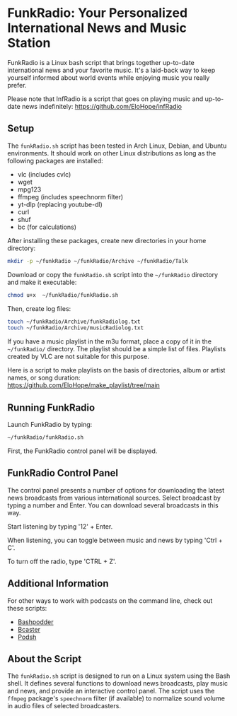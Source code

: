 # FunkRadio: Your Personalized International News and Music Station

FunkRadio is a Linux bash script that brings together up-to-date international news and your favorite music. It's a laid-back way to keep yourself informed about world events while enjoying music you really prefer.

Please note that InfRadio is a script that goes on playing music and up-to-date news indefinitely: https://github.com/EloHope/infRadio

## Setup

The `funkRadio.sh` script has been tested in Arch Linux, Debian, and Ubuntu environments. It should work on other Linux distributions as long as the following packages are installed:

- vlc (includes cvlc)
- wget
- mpg123
- ffmpeg (includes speechnorm filter)
- yt-dlp (replacing youtube-dl)
- curl
- shuf
- bc (for calculations)

After installing these packages, create new directories in your home directory:

```bash
mkdir -p ~/funkRadio ~/funkRadio/Archive ~/funkRadio/Talk
```

Download or copy the `funkRadio.sh` script into the `~/funkRadio` directory and make it executable:

```bash
chmod u+x  ~/funkRadio/funkRadio.sh
```

Then, create log files:

```bash
touch ~/funkRadio/Archive/funkRadiolog.txt
touch ~/funkRadio/Archive/musicRadiolog.txt

```

If you have a music playlist in the m3u format, place a copy of it in the `~/funkRadio/` directory. The playlist should be a simple list of files. Playlists created by VLC are not suitable for this purpose.

Here is a script to make playlists on the basis of directories, album or artist names, or song duration: https://github.com/EloHope/make_playlist/tree/main

## Running FunkRadio

Launch FunkRadio by typing:

```bash
~/funkRadio/funkRadio.sh
```

First, the FunkRadio control panel will be displayed.

## FunkRadio Control Panel

The control panel presents a number of options for downloading the latest news broadcasts from various international sources. Select broadcast by typing a number and Enter. You can download several broadcasts in this way.

Start listening by typing '12' + Enter.

When listening, you can toggle between music and news by typing 'Ctrl + C'.

To turn off the radio, type 'CTRL + Z'.

## Additional Information

For other ways to work with podcasts on the command line, check out these scripts:

- [Bashpodder](https://github.com/ellencubed/bashpodder)
- [Bcaster](https://github.com/MiguSchweiz/bcaster/blob/master/bcaster)
- [Podsh](https://github.com/oyvindstegard/podsh/blob/master/podsh)

## About the Script

The `funkRadio.sh` script is designed to run on a Linux system using the Bash shell. It defines several functions to download news broadcasts, play music and news, and provide an interactive control panel. The script uses the `ffmpeg` package's `speechnorm` filter (if available) to normalize sound volume in audio files of selected broadcasters.
